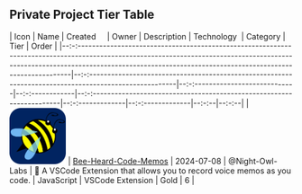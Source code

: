## Private Project Tier Table

| Icon                                                                                                                                                                                                                                        | Name                                                                                                      | Created&nbsp;&nbsp;&nbsp;&nbsp; | Owner           | Description                                                              | Technology&nbsp; | Category         | Tier  | Order |
|--:-:----------------------------------------------------------------------------------------------------------------------------------------------------------------------------------------------------------------------------------------|--:-:------------------------------------------------------------------------------------------------------|--:-:----------------------------|--:-:------------|--:-:---------------------------------------------------------------------|--:-:-------------|--:-:-------------|--:-:--|--:-:--|
| <a href="https://marketplace.visualstudio.com/items?itemName=night-owl-labs.bee-heard" target="_blank" class="icon-container"><img src="../docs/images/private_repos/Bee-Heard-Code-Memos.png" width="100" height="100" alt="Platinum"></a> | <a href="https://github.com/Night-Owl-Labs/Bee-Heard-Code-Memos" target="_blank">Bee-Heard-Code-Memos</a> | 2024-07-08                      | @Night-Owl-Labs | 🐝 A VSCode Extension that allows you to record voice memos as you code. | JavaScript       | VSCode Extension | Gold  | 6     |
